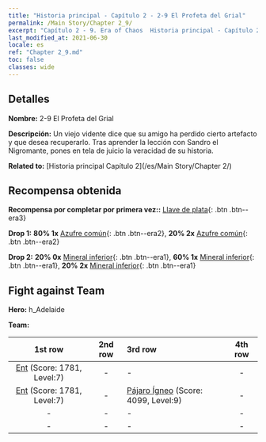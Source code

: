 ```yaml
---
title: "Historia principal - Capítulo 2 - 2-9 El Profeta del Grial"
permalink: /Main Story/Chapter 2_9/
excerpt: "Capítulo 2 - 9. Era of Chaos  Historia principal - Capítulo 2_9. 2-9 El Profeta del Grial"
last_modified_at: 2021-06-30
locale: es
ref: "Chapter 2_9.md"
toc: false
classes: wide
---
```


## Detalles

 **Nombre:** 2-9 El Profeta del Grial

 **Descripción:** Un viejo vidente dice que su amigo ha perdido cierto artefacto y que desea recuperarlo. Tras aprender la lección con Sandro el Nigromante, pones en tela de juicio la veracidad de su historia.

 **Related to:** [Historia principal Capítulo 2](/es/Main Story/Chapter 2/)

## Recompensa obtenida

 **Recompensa por completar por primera vez::** [Llave de plata](/ItemsES/con_693/){: .btn .btn--era3}

 **Drop 1:** **80% 1x** [Azufre común](/ItemsES/mat_9/){: .btn .btn--era2}, **20% 2x** [Azufre común](/ItemsES/mat_9/){: .btn .btn--era2}

 **Drop 2:** **20% 0x** [Mineral inferior](/ItemsES/mat_1/){: .btn .btn--era1}, **60% 1x** [Mineral inferior](/ItemsES/mat_1/){: .btn .btn--era1}, **20% 2x** [Mineral inferior](/ItemsES/mat_1/){: .btn .btn--era1}


## Fight against Team
 **Hero:** h_Adelaide

 **Team:**


  | 1st row | 2nd row | 3rd row | 4th row |
  |:----:|:----:|:----|:----:|
  | [Ent](/es/units/Treant/) (Score: 1781, Level:7)  | - | - | - |
  | [Ent](/es/units/Treant/) (Score: 1781, Level:7)  | - | [Pájaro Ígneo](/es/units/Firebird/) (Score: 4099, Level:9)  | - |
  | - | - | - | - |
  | - | - | - | - |


